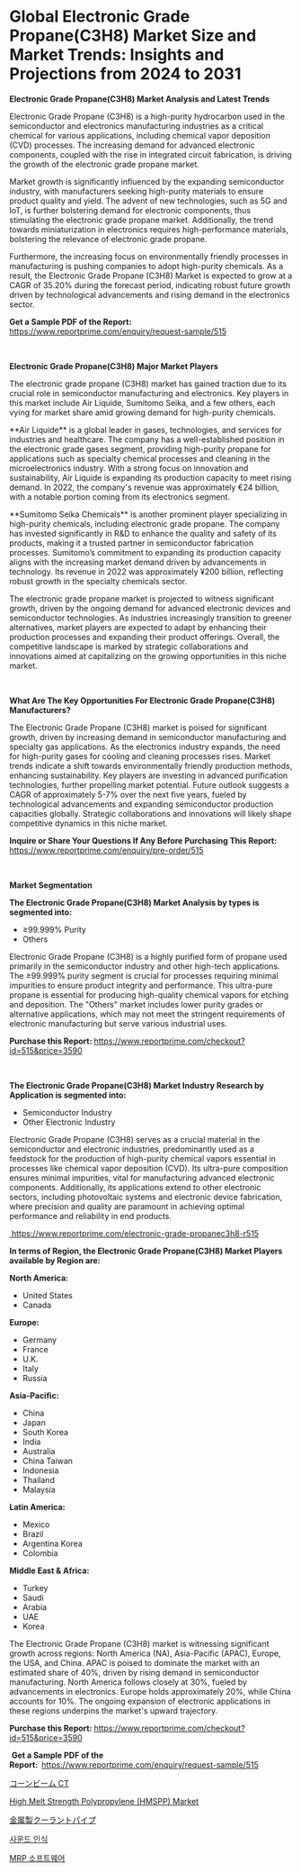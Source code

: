 <p><h1>Global Electronic Grade Propane(C3H8) Market Size and Market Trends: Insights and Projections from 2024 to 2031</h1></p><p><strong>Electronic Grade Propane(C3H8) Market Analysis and Latest Trends</strong></p>
<p><p>Electronic Grade Propane (C3H8) is a high-purity hydrocarbon used in the semiconductor and electronics manufacturing industries as a critical chemical for various applications, including chemical vapor deposition (CVD) processes. The increasing demand for advanced electronic components, coupled with the rise in integrated circuit fabrication, is driving the growth of the electronic grade propane market.</p><p>Market growth is significantly influenced by the expanding semiconductor industry, with manufacturers seeking high-purity materials to ensure product quality and yield. The advent of new technologies, such as 5G and IoT, is further bolstering demand for electronic components, thus stimulating the electronic grade propane market. Additionally, the trend towards miniaturization in electronics requires high-performance materials, bolstering the relevance of electronic grade propane.</p><p>Furthermore, the increasing focus on environmentally friendly processes in manufacturing is pushing companies to adopt high-purity chemicals. As a result, the Electronic Grade Propane (C3H8) Market is expected to grow at a CAGR of 35.20% during the forecast period, indicating robust future growth driven by technological advancements and rising demand in the electronics sector.</p></p>
<p><strong>Get a Sample PDF of the Report:&nbsp;</strong> <a href="https://www.reportprime.com/enquiry/request-sample/515">https://www.reportprime.com/enquiry/request-sample/515</a></p>
<p>&nbsp;</p>
<p><strong>Electronic Grade Propane(C3H8) Major Market Players</strong></p>
<p><p>The electronic grade propane (C3H8) market has gained traction due to its crucial role in semiconductor manufacturing and electronics. Key players in this market include Air Liquide, Sumitomo Seika, and a few others, each vying for market share amid growing demand for high-purity chemicals.</p><p>**Air Liquide** is a global leader in gases, technologies, and services for industries and healthcare. The company has a well-established position in the electronic grade gases segment, providing high-purity propane for applications such as specialty chemical processes and cleaning in the microelectronics industry. With a strong focus on innovation and sustainability, Air Liquide is expanding its production capacity to meet rising demand. In 2022, the company's revenue was approximately €24 billion, with a notable portion coming from its electronics segment.</p><p>**Sumitomo Seika Chemicals** is another prominent player specializing in high-purity chemicals, including electronic grade propane. The company has invested significantly in R&D to enhance the quality and safety of its products, making it a trusted partner in semiconductor fabrication processes. Sumitomo’s commitment to expanding its production capacity aligns with the increasing market demand driven by advancements in technology. Its revenue in 2022 was approximately ¥200 billion, reflecting robust growth in the specialty chemicals sector.</p><p>The electronic grade propane market is projected to witness significant growth, driven by the ongoing demand for advanced electronic devices and semiconductor technologies. As industries increasingly transition to greener alternatives, market players are expected to adapt by enhancing their production processes and expanding their product offerings. Overall, the competitive landscape is marked by strategic collaborations and innovations aimed at capitalizing on the growing opportunities in this niche market.</p></p>
<p>&nbsp;</p>
<p><strong>What Are The Key Opportunities For Electronic Grade Propane(C3H8) Manufacturers?</strong></p>
<p><p>The Electronic Grade Propane (C3H8) market is poised for significant growth, driven by increasing demand in semiconductor manufacturing and specialty gas applications. As the electronics industry expands, the need for high-purity gases for cooling and cleaning processes rises. Market trends indicate a shift towards environmentally friendly production methods, enhancing sustainability. Key players are investing in advanced purification technologies, further propelling market potential. Future outlook suggests a CAGR of approximately 5-7% over the next five years, fueled by technological advancements and expanding semiconductor production capacities globally. Strategic collaborations and innovations will likely shape competitive dynamics in this niche market.</p></p>
<p><strong>Inquire or Share Your Questions If Any Before Purchasing This Report:</strong> <a href="https://www.reportprime.com/enquiry/pre-order/515">https://www.reportprime.com/enquiry/pre-order/515</a></p>
<p>&nbsp;</p>
<p><strong>Market Segmentation</strong></p>
<p><strong>The Electronic Grade Propane(C3H8) Market Analysis by types is segmented into:</strong></p>
<p><ul><li>≥99.999% Purity</li><li>Others</li></ul></p>
<p><p>Electronic Grade Propane (C3H8) is a highly purified form of propane used primarily in the semiconductor industry and other high-tech applications. The ≥99.999% purity segment is crucial for processes requiring minimal impurities to ensure product integrity and performance. This ultra-pure propane is essential for producing high-quality chemical vapors for etching and deposition. The "Others" market includes lower purity grades or alternative applications, which may not meet the stringent requirements of electronic manufacturing but serve various industrial uses.</p></p>
<p><strong>Purchase this Report:&nbsp;</strong><a href="https://www.reportprime.com/checkout?id=515&price=3590">https://www.reportprime.com/checkout?id=515&price=3590</a></p>
<p>&nbsp;</p>
<p><strong>The Electronic Grade Propane(C3H8) Market Industry Research by Application is segmented into:</strong></p>
<p><ul><li>Semiconductor Industry</li><li>Other Electronic Industry</li></ul></p>
<p><p>Electronic Grade Propane (C3H8) serves as a crucial material in the semiconductor and electronic industries, predominantly used as a feedstock for the production of high-purity chemical vapors essential in processes like chemical vapor deposition (CVD). Its ultra-pure composition ensures minimal impurities, vital for manufacturing advanced electronic components. Additionally, its applications extend to other electronic sectors, including photovoltaic systems and electronic device fabrication, where precision and quality are paramount in achieving optimal performance and reliability in end products.</p></p>
<p><a href="https://www.reportprime.com/electronic-grade-propanec3h8-r515">&nbsp;https://www.reportprime.com/electronic-grade-propanec3h8-r515</a></p>
<p><strong>In terms of Region, the Electronic Grade Propane(C3H8) Market Players available by Region are:</strong></p>
<p>
    <p> <strong> North America: </strong>
        <ul>
            <li>United States</li>
            <li>Canada</li>
        </ul>
        </p> 
    <p> <strong> Europe: </strong>
        <ul>
            <li>Germany</li>
            <li>France</li>
            <li>U.K.</li>
            <li>Italy</li>
            <li>Russia</li>
        </ul>
        </p> 
    <p> <strong> Asia-Pacific: </strong>
        <ul>
            <li>China</li>
            <li>Japan</li>
            <li>South Korea</li>
            <li>India</li>
            <li>Australia</li>
            <li>China Taiwan</li>
            <li>Indonesia</li>
            <li>Thailand</li>
            <li>Malaysia</li>
        </ul>
        </p> 
    <p> <strong> Latin America: </strong>
        <ul>
            <li>Mexico</li>
            <li>Brazil</li>
            <li>Argentina Korea</li>
            <li>Colombia</li>
        </ul>
        </p> 
    <p> <strong> Middle East & Africa: </strong>
        <ul>
            <li>Turkey</li>
            <li>Saudi</li>
            <li>Arabia</li>
            <li>UAE</li>
            <li>Korea</li>
        </ul>
    </p>
    </p>
<p><p>The Electronic Grade Propane (C3H8) market is witnessing significant growth across regions: North America (NA), Asia-Pacific (APAC), Europe, the USA, and China. APAC is poised to dominate the market with an estimated share of 40%, driven by rising demand in semiconductor manufacturing. North America follows closely at 30%, fueled by advancements in electronics. Europe holds approximately 20%, while China accounts for 10%. The ongoing expansion of electronic applications in these regions underpins the market's upward trajectory.</p></p>
<p><strong>Purchase this Report: </strong><a href="https://www.reportprime.com/checkout?id=515&price=3590">https://www.reportprime.com/checkout?id=515&price=3590</a></p>
<p>&nbsp;<strong>Get a Sample PDF of the Report:&nbsp;&nbsp;</strong><a href="https://www.reportprime.com/enquiry/request-sample/515">https://www.reportprime.com/enquiry/request-sample/515</a></p>
<p><strong></strong></p>
<p><p><a href="https://medium.com/@coleensxrkkn/%E3%82%B3%E3%83%BC%E3%83%B3%E3%83%93%E3%83%BC%E3%83%A0ct%E6%A5%AD%E7%95%8C%E3%81%AE%E6%B4%9E%E5%AF%9F-%E5%B8%82%E5%A0%B4%E3%81%AE%E8%B2%A1%E5%8B%99%E7%8A%B6%E6%B3%81-%E5%B8%82%E5%A0%B4%E8%A6%8F%E6%A8%A1-%E3%81%9D%E3%81%97%E3%81%A62031%E5%B9%B4%E3%81%BE%E3%81%A7%E3%81%AE%E5%8F%8E%E7%9B%8A%E5%88%86%E6%9E%90-d1d92183dbcb">コーンビーム CT</a></p><p><a href="https://github.com/mharielmesa/Market-Research-Report-List-4/blob/main/high-melt-strength-polypropylene-hmspp-market.md">High Melt Strength Polypropylene (HMSPP) Market</a></p><p><a href="https://medium.com/@qirvhhyf42/%E9%87%91%E5%B1%9E%E3%82%AF%E3%83%BC%E3%83%A9%E3%83%B3%E3%83%88%E3%83%91%E3%82%A4%E3%83%97%E5%B8%82%E5%A0%B4%E3%81%AE%E6%9C%AA%E6%9D%A5-%E3%82%B0%E3%83%AD%E3%83%BC%E3%83%90%E3%83%AB%E5%B8%82%E5%A0%B4%E4%BA%88%E6%B8%AC%E3%81%A8%E5%B8%82%E5%A0%B4%E5%8B%95%E5%90%91-2024%E5%B9%B4-2031%E5%B9%B4-5d888fd1e72d">金属製クーラントパイプ</a></p><p><a href="https://medium.com/@avaoneill70/%EA%B8%89%EC%84%B1%EC%9E%A5%ED%95%98%EB%8A%94-%EC%82%AC%EC%9A%B4%EB%93%9C-%EC%9D%B8%EC%8B%9D-%EC%8B%9C%EC%9E%A5-%EB%B6%84%EC%95%BC-2031%EB%85%84%EA%B9%8C%EC%A7%80%EC%9D%98-%EC%8B%9C%EC%9E%A5-%EB%B6%84%EC%84%9D-%EB%B0%8F-%EC%84%B1%EC%9E%A5-%EC%A0%84%EB%A7%9D-e7ea16d3345e">사운드 인식</a></p><p><a href="https://medium.com/@avaoneill70/mrp-%EC%86%8C%ED%94%84%ED%8A%B8%EC%9B%A8%EC%96%B4-%EC%8B%9C%EC%9E%A5-%EA%B7%9C%EB%AA%A8-%EC%84%B1%EC%9E%A5-%EC%B6%94%EC%84%B8-%ED%86%B5%EA%B3%84-%EB%B0%8F-%EC%98%88%EC%B8%A1-2024-2031-fc07352ba0ba">MRP 소프트웨어</a></p></p>